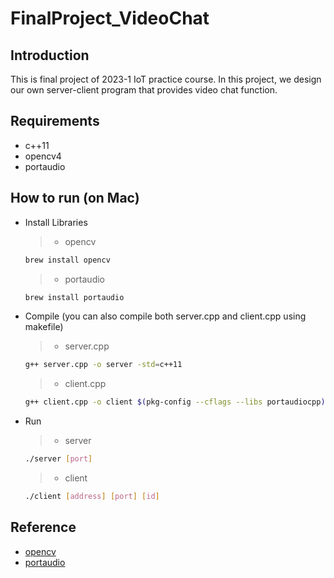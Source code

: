 # FinalProject_VideoChat

## Introduction
This is final project of 2023-1 IoT practice course. In this project, we design our own server-client program that provides video chat function.

## Requirements
- c++11
- opencv4
- portaudio

## How to run (on Mac)
- Install Libraries
  > - opencv
  ```bash
  brew install opencv
  ```
  > - portaudio
  ```bash
  brew install portaudio
  ```
- Compile (you can also compile both server.cpp and client.cpp using makefile)
  > - server.cpp
  ```bash
  g++ server.cpp -o server -std=c++11
  ```
  > - client.cpp
  ```bash
  g++ client.cpp -o client $(pkg-config --cflags --libs portaudiocpp) $(pkg-config --cflags --libs opencv4) -std=c++11
  ```
- Run
  > - server
  ```bash
  ./server [port]
  ```
  > - client
  ```bash
  ./client [address] [port] [id]
  ```

## Reference
- [opencv](https://opencv.org/)
- [portaudio](http://www.portaudio.com/)
